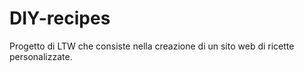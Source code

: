 # DIY-recipes
Progetto di LTW che consiste nella creazione di un sito web di ricette personalizzate.
